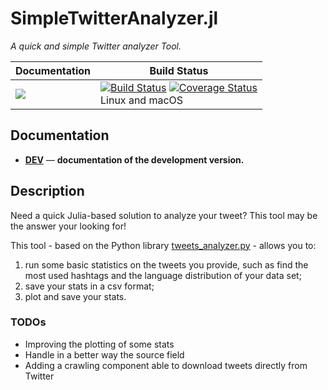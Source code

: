 # SimpleTwitterAnalyzer.jl

*A quick and simple Twitter analyzer Tool.*

| **Documentation** | **Build Status** |
|---------------|--------------|
| <!-- [![][docs-stable-img]][docs-stable-url] <br/> --> [![][docs-latest-img]][docs-dev-url] | [![Build Status][travis-img]][travis-url]  [![Coverage Status][codecov-img]][codecov-url] <br/> Linux and macOS |

## Documentation
<!-- - [**STABLE**][docs-stable-url] &mdash; **documentation of the most recently tagged version.** -->
- [**DEV**][docs-dev-url] &mdash; **documentation of the development version.**

[docs-latest-img]: https://img.shields.io/badge/docs-latest-blue.svg
[docs-stable-img]: https://img.shields.io/badge/docs-stable-blue.svg
[docs-dev-url]: https://aleant93.github.io/SimpleTwitterAnalyzer.jl/dev
[docs-stable-url]: https://aleant93.github.io/SimpleTwitterAnalyzer.jl/stable

[travis-img]: https://travis-ci.org/aleant93/SimpleTwitterAnalyzer.jl.svg?branch=master
[travis-url]: https://travis-ci.org/aleant93/SimpleTwitterAnalyzer.jl

[codecov-img]: https://coveralls.io/repos/github/aleant93/SimpleTwitterAnalyzer.jl/badge.svg?branch=master&service=github
[codecov-url]: https://coveralls.io/github/aleant93/SimpleTwitterAnalyzer.jl?branch=master

## Description
Need a quick Julia-based solution to analyze your tweet? This tool may be the answer your looking for!

This tool - based on the Python library [tweets_analyzer.py](https://github.com/x0rz/tweets_analyzer/blob/master/tweets_analyzer.py) - allows you to:
1. run some basic statistics on the tweets you provide, such as find the most used hashtags and the language distribution of your data set;
2. save your stats in a csv format;
3. plot and save your stats.

### TODOs
- Improving the plotting of some stats
- Handle in a better way the source field
- Adding a crawling component able to download tweets directly from Twitter
